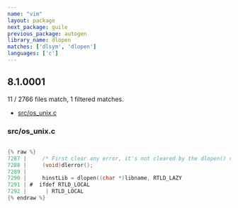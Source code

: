 ```yaml
---
name: "vim"
layout: package
next_package: guile
previous_package: autogen
library_name: dlopen
matches: ['dlsym', 'dlopen']
languages: ['c']
---
```

## 8.1.0001
11 / 2766 files match, 1 filtered matches.

 - [src/os_unix.c](#srcos_unixc)

### src/os_unix.c

```c

{% raw %}
7287 |     /* First clear any error, it's not cleared by the dlopen() call. */
7288 |     (void)dlerror();
7289 | 
7290 |     hinstLib = dlopen((char *)libname, RTLD_LAZY
7291 | #  ifdef RTLD_LOCAL
7292 | 	    | RTLD_LOCAL
{% endraw %}

```